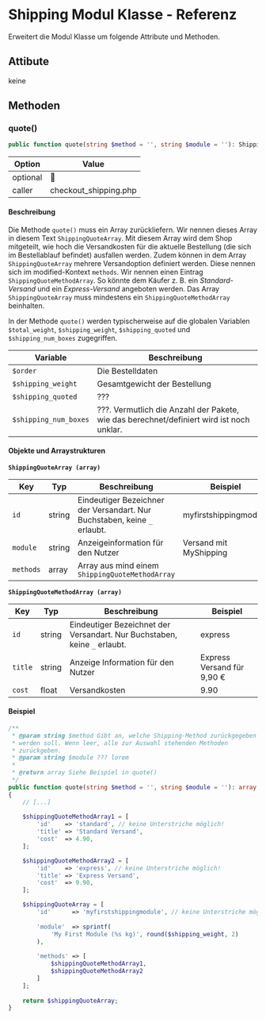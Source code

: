 # Shipping Modul Klasse - Referenz

Erweitert die Modul Klasse um folgende Attribute und Methoden.

## Attibute

keine

## Methoden

### quote()

```php
public function quote(string $method = '', string $module = ''): ShippingQuoteArray
```

| Option   | Value |
|----------|-------|
| optional | 🚫 |
| caller   | checkout_shipping.php |


<h4>Beschreibung</h4>

Die Methode `quote()` muss ein Array zurückliefern. Wir nennen dieses Array in diesem Text `ShippingQuoteArray`. Mit diesem Array wird dem Shop mitgeteilt, wie hoch die Versandkosten für die aktuelle Bestellung (die sich im Bestellablauf befindet) ausfallen werden. Zudem können in dem Array `ShippingQuoteArray` mehrere Versandoption definiert werden. Diese nennen sich im modified-Kontext `methods`. Wir nennen einen Eintrag `ShippingQuoteMethodArray`. So könnte dem Käufer z. B. ein *Standard-Versand* und ein *Express-Versand* angeboten werden. Das Array `ShippingQuoteArray` muss mindestens ein `ShippingQuoteMethodArray` beinhalten.

In der Methode `quote()` werden typischerweise auf die globalen Variablen `$total_weight`, `$shipping_weight`, `$shipping_quoted` und `$shipping_num_boxes` zugegriffen.

| Variable | Beschreibung |
|----------|--------------|
| `$order` | Die Bestelldaten |
| `$shipping_weight` | Gesamtgewicht der Bestellung |
| `$shipping_quoted` | ??? |
| `$shipping_num_boxes` | ???. Vermutlich die Anzahl der Pakete, wie das berechnet/definiert wird ist noch unklar. |

<h4>Objekte und Arraystrukturen</h4>

**`ShippingQuoteArray (array)`**

| Key | Typ | Beschreibung | Beispiel |
|-----|-----|--------------|----------|
| `id` | string  | Eindeutiger Bezeichner der Versandart. Nur Buchstaben, keine `_` erlaubt. | myfirstshippingmodule |
| `module` | string | Anzeigeinformation für den Nutzer | Versand mit MyShipping |
| `methods` | array | Array aus mind einem `ShippingQuoteMethodArray` | |

**`ShippingQuoteMethodArray (array)`**

| Key | Typ | Beschreibung | Beispiel |
|-----|-----|--------------|----------|
| `id` | string | Eindeutiger Bezeichnet der Versandart. Nur Buchstaben, keine `_` erlaubt. | express |
|`title` | string | Anzeige Information für den Nutzer | Express Versand für 9,90 € |
| `cost` | float | Versandkosten | 9.90 |


<h4>Beispiel</h4>

```php
/**
 * @param string $method Gibt an, welche Shipping-Method zurückgegeben
 * werden soll. Wenn leer, alle zur Auswahl stehenden Methoden
 * zurückgeben.
 * @param string $module ??? lorem
 * 
 * @return array Siehe Beispiel in quote()
 */
public function quote(string $method = '', string $module = ''): array
{
    // [...]
    
    $shippingQuoteMethodArray1 = [
        'id'    => 'standard', // keine Unterstriche möglich!
        'title' => 'Standard Versand',
        'cost'  => 4.90,
    ];

    $shippingQuoteMethodArray2 = [
        'id'    => 'express', // keine Unterstriche möglich!
        'title' => 'Express Versand',
        'cost'  => 9.90,
    ];

    $shippingQuoteArray = [
        'id'      => 'myfirstshippingmodule', // keine Unterstriche möglich!
        
        'module'  => sprintf(
            'My First Module (%s kg)', round($shipping_weight, 2)
        ),
        
        'methods' => [
            $shippingQuoteMethodArray1,
            $shippingQuoteMethodArray2
        ]
    ];
    
    return $shippingQuoteArray;
}
```
